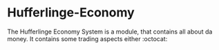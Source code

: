 # Hufferlinge-Economy

The Hufferlinge Economy System is a module, that contains all about da money. It contains some trading aspects either :octocat:
